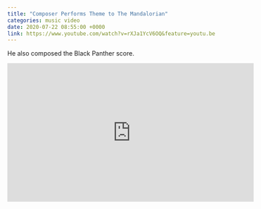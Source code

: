 ```yaml
---
title: "Composer Performs Theme to The Mandalorian"
categories: music video
date: 2020-07-22 08:55:00 +0000
link: https://www.youtube.com/watch?v=rXJa1YcV6OQ&feature=youtu.be
---
```

He also composed the Black Panther score.

<div><iframe width="560" height="315" src="https://www.youtube-nocookie.com/embed/rXJa1YcV6OQ" frameborder="0" allow="accelerometer; autoplay; encrypted-media; gyroscope; picture-in-picture" allowfullscreen></iframe></div>